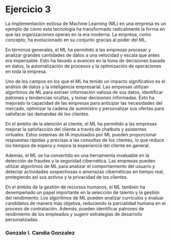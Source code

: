# Ejercicio 3

La implementación exitosa de Machine Learning (ML) en una empresa es un ejemplo de cómo esta tecnología ha transformado radicalmente la forma en que las organizaciones operan en la era moderna. La empresa, como concepto, ha evolucionado en su conjunto gracias al poder del ML.

En términos generales, el ML ha permitido a las empresas procesar y analizar grandes cantidades de datos a una velocidad y escala que antes era impensable. Esto ha llevado a avances en la toma de decisiones basada en datos, la automatización de procesos y la optimización de operaciones en toda la empresa.

Uno de los campos en los que el ML ha tenido un impacto significativo es el análisis de datos y la inteligencia empresarial. Las empresas utilizan algoritmos de ML para extraer información valiosa de sus datos, identificar patrones y tendencias ocultas, y tomar decisiones informadas. Esto ha mejorado la capacidad de las empresas para anticipar las necesidades del mercado, optimizar la cadena de suministro y personalizar sus ofertas para satisfacer las demandas de los clientes.

En el ámbito de la atención al cliente, el ML ha permitido a las empresas mejorar la satisfacción del cliente a través de chatbots y asistentes virtuales. Estos sistemas de IA impulsados por ML pueden proporcionar respuestas rápidas y precisas a las consultas de los clientes, lo que reduce los tiempos de espera y mejora la experiencia del cliente en general.

Además, el ML se ha convertido en una herramienta invaluable en la detección de fraudes y la seguridad cibernética. Las empresas pueden utilizar algoritmos de ML para analizar el comportamiento del usuario y detectar actividades sospechosas o amenazas cibernéticas en tiempo real, protegiendo así sus activos y la privacidad de los clientes.

En el ámbito de la gestión de recursos humanos, el ML también ha desempeñado un papel importante en la selección de talento y la gestión del rendimiento. Los algoritmos de ML pueden analizar currículos y evaluar candidatos de manera más objetiva, reduciendo la parcialidad humana en el proceso de contratación. Además, pueden identificar patrones de rendimiento de los empleados y sugerir estrategias de desarrollo personalizadas.

### Gonzalo I. Candia Gonzalez